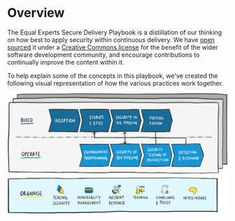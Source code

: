 # Overview

The Equal Experts Secure Delivery Playbook is a distillation of our thinking on how best to apply security within continuous delivery. We have [open sourced](https://github.com/EqualExperts/secure-delivery-playbook) it under a [Creative Commons license](https://creativecommons.org/licenses/by-sa/4.0/) for the benefit of the wider software development community, and encourage contributions to continually improve the content within it.

To help explain some of the concepts in this playbook, we've created the following visual representation of how the various practices work together.

![](.gitbook/assets/organise-build-operate.png)
